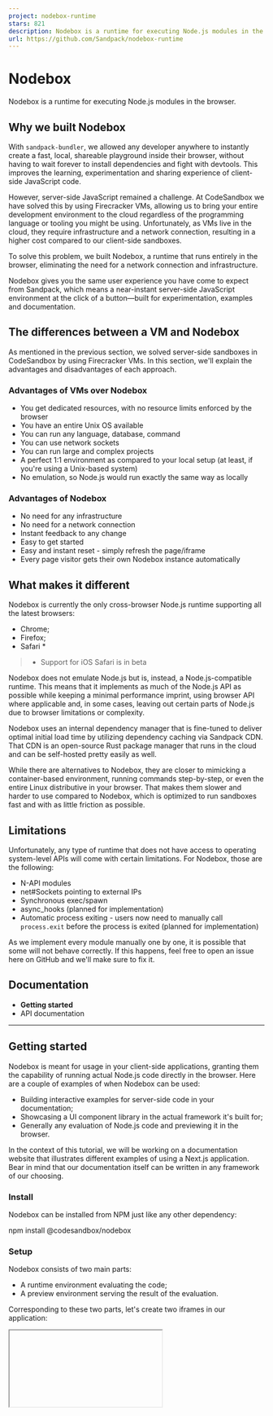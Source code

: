 ```yaml
---
project: nodebox-runtime
stars: 821
description: Nodebox is a runtime for executing Node.js modules in the browser.
url: https://github.com/Sandpack/nodebox-runtime
---
```


Nodebox
=======

Nodebox is a runtime for executing Node.js modules in the browser.

Why we built Nodebox
--------------------

With `sandpack-bundler`, we allowed any developer anywhere to instantly create a fast, local, shareable playground inside their browser, without having to wait forever to install dependencies and fight with devtools. This improves the learning, experimentation and sharing experience of client-side JavaScript code.

However, server-side JavaScript remained a challenge. At CodeSandbox we have solved this by using Firecracker VMs, allowing us to bring your entire development environment to the cloud regardless of the programming language or tooling you might be using. Unfortunately, as VMs live in the cloud, they require infrastructure and a network connection, resulting in a higher cost compared to our client-side sandboxes.

To solve this problem, we built Nodebox, a runtime that runs entirely in the browser, eliminating the need for a network connection and infrastructure.

Nodebox gives you the same user experience you have come to expect from Sandpack, which means a near-instant server-side JavaScript environment at the click of a button—built for experimentation, examples and documentation.

The differences between a VM and Nodebox
----------------------------------------

As mentioned in the previous section, we solved server-side sandboxes in CodeSandbox by using Firecracker VMs. In this section, we'll explain the advantages and disadvantages of each approach.

### Advantages of VMs over Nodebox

-   You get dedicated resources, with no resource limits enforced by the browser
-   You have an entire Unix OS available
-   You can run any language, database, command
-   You can use network sockets
-   You can run large and complex projects
-   A perfect 1:1 environment as compared to your local setup (at least, if you're using a Unix-based system)
-   No emulation, so Node.js would run exactly the same way as locally

### Advantages of Nodebox

-   No need for any infrastructure
-   No need for a network connection
-   Instant feedback to any change
-   Easy to get started
-   Easy and instant reset - simply refresh the page/iframe
-   Every page visitor gets their own Nodebox instance automatically

What makes it different
-----------------------

Nodebox is currently the only cross-browser Node.js runtime supporting all the latest browsers:

-   Chrome;
-   Firefox;
-   Safari \*

> -   Support for iOS Safari is in beta

Nodebox does not emulate Node.js but is, instead, a Node.js-compatible runtime. This means that it implements as much of the Node.js API as possible while keeping a minimal performance imprint, using browser API where applicable and, in some cases, leaving out certain parts of Node.js due to browser limitations or complexity.

Nodebox uses an internal dependency manager that is fine-tuned to deliver optimal initial load time by utilizing dependency caching via Sandpack CDN. That CDN is an open-source Rust package manager that runs in the cloud and can be self-hosted pretty easily as well.

While there are alternatives to Nodebox, they are closer to mimicking a container-based environment, running commands step-by-step, or even the entire Linux distributive in your browser. That makes them slower and harder to use compared to Nodebox, which is optimized to run sandboxes fast and with as little friction as possible.

Limitations
-----------

Unfortunately, any type of runtime that does not have access to operating system-level APIs will come with certain limitations. For Nodebox, those are the following:

-   N-API modules
-   net#Sockets pointing to external IPs
-   Synchronous exec/spawn
-   async\_hooks (planned for implementation)
-   Automatic process exiting - users now need to manually call `process.exit` before the process is exited (planned for implementation)

As we implement every module manually one by one, it is possible that some will not behave correctly. If this happens, feel free to open an issue here on GitHub and we'll make sure to fix it.

Documentation
-------------

-   **Getting started**
-   API documentation

* * *

Getting started
---------------

Nodebox is meant for usage in your client-side applications, granting them the capability of running actual Node.js code directly in the browser. Here are a couple of examples of when Nodebox can be used:

-   Building interactive examples for server-side code in your documentation;
-   Showcasing a UI component library in the actual framework it's built for;
-   Generally any evaluation of Node.js code and previewing it in the browser.

In the context of this tutorial, we will be working on a documentation website that illustrates different examples of using a Next.js application. Bear in mind that our documentation itself can be written in any framework of our choosing.

### Install

Nodebox can be installed from NPM just like any other dependency:

npm install @codesandbox/nodebox

### Setup

Nodebox consists of two main parts:

-   A runtime environment evaluating the code;
-   A preview environment serving the result of the evaluation.

Corresponding to these two parts, let's create two iframes in our application:

<!--
  The "nodebox" iframe will mount the Nodebox runtime,
  allowing it to communicate with the rest of the application.
\-->
<iframe id\="nodebox-iframe"\></iframe\>

<!--
  The "preview" iframe will contain the result of running
  the Next.js example we will configure in a moment.
\-->
<iframe id\="preview-iframe"\></iframe\>

Although the runtime environment can be self-hosted, we will use the default one pointing to the deployed Nodebox instance on CodeSandbox servers. We do need, however, to specify an `iframe` reference in our application where Nodebox should render its preview.

import { Nodebox } from '@codesandbox/nodebox';

const runtime \= new Nodebox({
  // Provide a reference to the <iframe> element in the DOM
  // where Nodebox should render the preview.
  iframe: document.getElementById('nodebox-iframe'),
});

// Establish a connection with the runtime environment.
await runtime.connect();

> Learn more about the Nodebox API.

You want to establish **a single Nodebox instance** across your entire application. Bear that in mind during the setup phase and consult your framework's documentation and best practices regarding the most efficient way of achieving this.

Previews correspond to _commands_ executed in Nodebox, meaning that at this stage there will be no previews mounted at the given iframe because we haven't run any commands yet. Let's change that.

### Initialize file system

Much like your own project, the project you create in Nodebox needs files to work with. It can be a single JavaScript file or the entire project, like Astro or Next.js.

Let's describe a Next.js project that we need.

// Populate the in-memory file system of Nodebox
// with a Next.js project files.
await runtime.fs.init({
  'package.json': JSON.stringify({
    name: 'nextjs-preview',
    dependencies: {
      '@next/swc-wasm-nodejs': '12.1.6',
      next: '12.1.6',
      react: '18.2.0',
      'react-dom': '18.2.0',
    },
  }),
  // On the index page, let's illustrate how server-side props
  // propagate to your page component in Next.js.
  'pages/index.jsx': \`
export default function Homepage({ name }) {
  return (
    <div>
      <h1>Hello, {name}</h1>
      <p>The name "{name}" has been received from server-side props.</p>
    </div>
  )
}
export function getServerSideProps() {
  return {
    props: {
      name: 'John'
    }
  }
}
    \`,
});

> You can reference standard Node.js modules, as well as external dependencies while writing your project files. Note that you **don't have to install** those dependencies as Nodebox will manage dependency installation, caching, and resolution automatically.

What we did above was outline a file system state of an actual Next.js project for Nodebox to run. The last step remaining is to run Next.js.

### Run project

To run the project, we will run the `npm dev` command using the Shell API provided by Nodebox.

// First, create a new shell instance.
// You can use the same instance to spawn commands,
// observe stdio, restart and kill the process.
const shell \= runtime.shell.create();

// Then, let's run the "dev" script that we've defined
// in "package.json" during the previous step.
const nextProcess \= await shell.runCommand('npm', \['dev'\]);

// Find the preview by the process and mount it
// on the preview iframe on the page.
const previewInfo \= await runtime.preview.getByShellId(nextProcess.id);
const previewIframe \= document.getElementById('preview-iframe');
previewIframe.setAttribute('src', previewInfo.url);

> Note that you can treat `shell.runCommand` similar to `spawn` in Node.js. Learn more about the Shell API in the documentation.

Once this command runs, it will return a shell reference we can use to retrieve the preview URL. By mounting that preview URL on our preview iframe from the setup, we can see the Next.js project running:

That's it! 🎉 **Not a single server was spawned while running this Next.js application**. Everything was managed by Nodebox directly in your browser.

👉 Check out the Sandbox for this tutorial.
